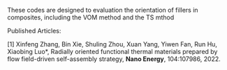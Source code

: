 These codes are designed to evaluation the orientation of fillers in composites, including the VOM method and the TS mthod    



Published Articles:

[1] Xinfeng Zhang, Bin Xie, Shuling Zhou, Xuan Yang, Yiwen Fan, Run Hu, Xiaobing  Luo*, Radially oriented functional thermal materials prepared by flow  field-driven self-assembly strategy, **Nano Energy**, 104:107986, 2022.